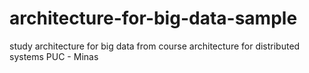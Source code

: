 # architecture-for-big-data-sample
study architecture for big data from course architecture for distributed systems PUC - Minas

